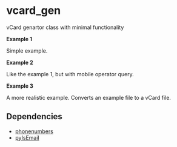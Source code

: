 # vcard_gen
vCard genartor class with minimal functionality

**Example 1**

Simple example.

**Example 2**

Like the example 1, but with mobile operator query.

**Example 3**

A more realistic example. Converts an example file to a vCard file.


## Dependencies

- [phonenumbers](https://github.com/daviddrysdale/python-phonenumbers)
- [pyIsEmail](https://github.com/michaelherold/pyIsEmail)

